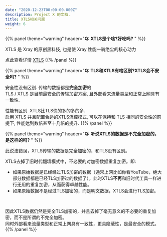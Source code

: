 ```yaml
---
date: "2020-12-23T00:00:00.000Z"
description: Project X 的文档.
title: XTLS相关问题
weight: 6
---
```


{{% panel theme="warning" header="**Q: XTLS是个啥?好吃吗?** " %}}

XTLS 是 Xray 的原创黑科技, 也是使 Xray 性能一骑绝尘的核心动力

点此查看详情 [XTLS](../../config/xtls)
{{% /panel %}}

{{% panel theme="warning" header="**Q: TLS和XTLS有啥区别?XTLS会不安全吗?** " %}}

安全性没有区别. 传输的数据都是**完全加密**的<br>
TLS / XTLS 是目前最安全的传输加密方案, 且外部看来流量类型和正常上网具有一致性.

性能有区别. XTLS比TLS快的多的多的多.<br>
启用 XTLS 并且配置合适的XTLS流控模式, 可以在保持和 TLS 相同的安全性的前提下, 性能达到数倍甚至十几倍的提升.
{{% /panel %}}

{{% panel theme="warning" header="**Q: 听说XTLS的数据是不完全加密的，是这样的吗?** " %}}

此说法错误，XTLS传输的数据是完全加密的，和TLS没有区别。

XTLS去掉了旧时代翻墙模式中，不必要的对加密数据重复加密。即:
- 如果原始数据是已经经过TLS加密的数据（通常上网比如你看YouTube，绝大部分数据都是已经TLS加密过的数据了），此时XTLS**不再**和旧时代工具一样进行无用的重复加密，从而获得卓越性能。
- 如果原始数据不是经过TLS加密的，而是明文数据，XTLS会进行TLS加密。
<br />

因此XTLS数据仍然是完全TLS加密的，并且去掉了毫无意义的不必要的重复加密，而不是所谓的不完全加密。<br>
同时外部看来流量类型和正常上网具有一致性，更具隐蔽性，是最安全的模式。
{{% /panel %}}
